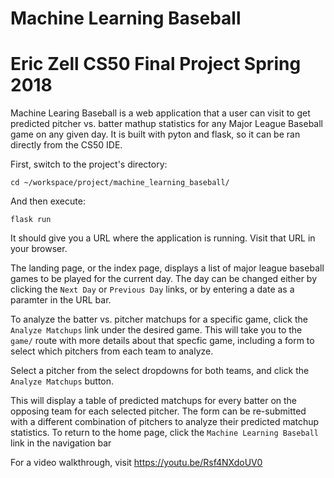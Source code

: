 # Machine Learning Baseball
# Eric Zell CS50 Final Project Spring 2018

Machine Learing Baseball is a web application that a user can visit to get predicted pitcher vs. batter
mathup statistics for any Major League Baseball game on any given day. It is built with pyton and flask,
so it can be ran directly from the CS50 IDE.

First, switch to the project's directory:

`cd ~/workspace/project/machine_learning_baseball/`

And then execute:

`flask run`

It should give you a URL where the application is running. Visit that URL in your browser.

The landing page, or the index page, displays a list of major league baseball games to be played for
the current day. The day can be changed either by clicking the `Next Day` or `Previous Day` links, or by
entering a date as a paramter in the URL bar.

To analyze the batter vs. pitcher matchups for a specific game, click the `Analyze Matchups` link under the
desired game. This will take you to the `game/` route with more details about that specfic game, including a form
to select which pitchers from each team to analyze.

Select a pitcher from the select dropdowns for both teams, and click the `Analyze Matchups` button.

This will display a table of predicted matchups for every batter on the opposing team for each selected pitcher.
The form can be re-submitted with a different combination of pitchers to analyze their predicted matchup statistics.
To return to the home page, click the `Machine Learning Baseball` link in the navigation bar

For a video walkthrough, visit https://youtu.be/Rsf4NXdoUV0
